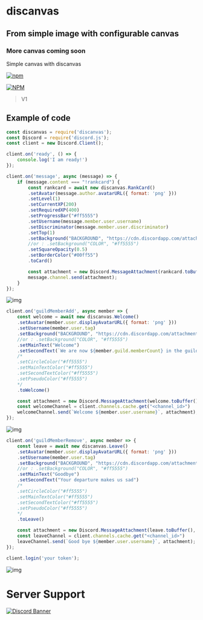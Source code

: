 # discanvas
## From simple image with configurable canvas
### More canvas coming soon

Simple canvas with discanvas

[![npm](https://img.shields.io/npm/v/discanvas)](https://npmjs.org/discanvas)

[![NPM](https://nodei.co/npm/discanvas.png)](https://npmjs.org/package/discanvas)

> V1

## Example of code

```js
const discanvas = require('discanvas');
const Discord = require('discord.js');
const client = new Discord.Client();

client.on('ready', () => {
    console.log('I am ready!')
});

client.on('message', async (message) => {
    if (message.content === "!rankcard") {
        const rankcard = await new discanvas.RankCard()
        .setAvatar(message.author.avatarURL({ format: 'png' }))
        .setLevel(1)
        .setCurrentXP(200)
        .setRequiredXP(400)
        .setProgressBar("#ff5555")
        .setUsername(message.member.user.username)
        .setDiscriminator(message.member.user.discriminator)
        .setTop(1)
        .setBackground("BACKGROUND", "https://cdn.discordapp.com/attachments/819995259261288475/835055559941292032/style.jpg")
        //or : .setBackground("COLOR", "#ff5555")
        .setSquareOpacity(0.5)
        .setBorderColor("#00ff55")
        .toCard()

        const attachment = new Discord.MessageAttachment(rankcard.toBuffer(), "RankCard.jpg");
        message.channel.send(attachment);
    }
});
```

![img](https://cdn.discordapp.com/attachments/819995259261288475/840151051440226304/RankCard.jpg)

```js
client.on('guildMemberAdd', async member => {
    const welcome = await new discanvas.Welcome()
    .setAvatar(member.user.displayAvatarURL({ format: 'png' }))
    .setUsername(member.user.tag)
    .setBackground("BACKGROUND", "https://cdn.discordapp.com/attachments/819995259261288475/835055559941292032/style.jpg")
    //or : .setBackground("COLOR", "#ff5555")
    .setMainText("Welcome")
    .setSecondText(`We are now ${member.guild.memberCount} in the guild !`)
    /*
    .setCircleColor("#ff5555")
    .setMainTextColor("#ff5555")
    .setSecondTextColor("#ff5555")
    .setPseudoColor("#ff5555")
    */
    .toWelcome()

    const attachment = new Discord.MessageAttachment(welcome.toBuffer(), "welcome.jpg");
    const welcomeChannel = client.channels.cache.get("<channel_id>")
    welcomeChannel.send(`Welcome ${member.user.username}`, attachment);
});
```

![img](https://cdn.discordapp.com/attachments/819995259261288475/840578441481027624/welcome.jpg)

```js
client.on('guildMemberRemove', async member => {
    const leave = await new discanvas.Leave()
    .setAvatar(member.user.displayAvatarURL({ format: 'png' }))
    .setUsername(member.user.tag)
    .setBackground("BACKGROUND", "https://cdn.discordapp.com/attachments/819995259261288475/835055559941292032/style.jpg")
    //or : .setBackground("COLOR", "#ff5555")
    .setMainText("Goodbye")
    .setSecondText("Your departure makes us sad")
    /*
    .setCircleColor("#ff5555")
    .setMainTextColor("#ff5555")
    .setSecondTextColor("#ff5555")
    .setPseudoColor("#ff5555")
    */
    .toLeave()

    const attachment = new Discord.MessageAttachment(leave.toBuffer(), "leave.jpg");
    const leaveChannel = client.channels.cache.get("<channel_id>")
    leaveChannel.send(`Good bye ${member.user.username}`, attachment);
});

client.login('your token');
```

![img](https://cdn.discordapp.com/attachments/819995259261288475/840578868199817216/leave.jpg)

# Server Support 

[![Discord Banner](https://discordapp.com/api/guilds/759432409400999967/widget.png?style=banner2)](https://discord.gg/A59kDPN)
